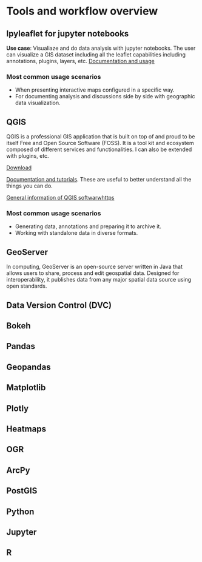 # Tools and workflow overview

## Ipyleaflet for jupyter notebooks
**Use case**: Visualiaze and do data analysis with jupyter notebooks. The user can visualize a GIS dataset including all the leaflet capabilities including annotations, plugins, layers, etc.
[Documentation and usage](https://ipyleaflet.readthedocs.io/en/latest/index.html)
### Most common usage scenarios
- When presenting interactive maps configured in a specific way.
- For documenting analysis and discussions side by side with geographic data visualization.  

## QGIS
QGIS is a professional GIS application that is built on top of and proud to be itself Free and Open Source Software (FOSS).
It is a tool kit and ecosystem composed of different services and functionalities. I can also be extended with plugins, etc.

[Download](https://qgis.org/en/site/index.html)

[Documentation and tutorials](https://www.qgistutorials.com/en/index.html). These are useful to better understand all the things you can do.

[General information of QGIS softwarwhttps](//en.wikipedia.org/wiki/QGIS)

### Most common usage scenarios
- Generating data, annotations and preparing it to archive it.
- Working with standalone data in diverse formats.

## GeoServer
In computing, GeoServer is an open-source server written in Java that allows users to share, process and edit geospatial data. Designed for interoperability, it publishes data from any major spatial data source using open standards.

## Data Version Control (DVC)

## Bokeh

## Pandas

## Geopandas

## Matplotlib

## Plotly

## Heatmaps

## OGR

## ArcPy

## PostGIS

## Python

## Jupyter

## R


